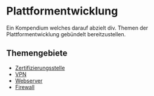 # Plattformentwicklung
Ein Kompendium welches darauf abzielt div. Themen der Plattformentwicklung gebündelt bereitzustellen.
## Themengebiete
- [Zertifizierungsstelle](https://github.com/Danschi/plattformentwicklung/tree/main/zertifizierungsstelle "Zertifizierungsstelle")
- [VPN](https://github.com/Danschi/plattformentwicklung/tree/main/vpn "VPN")
- [Webserver](https://github.com/Danschi/plattformentwicklung/tree/main/webserver "Webserver")
- [Firewall](https://github.com/Danschi/plattformentwicklung/tree/main/firewall "Firewall")
